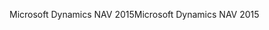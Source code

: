 <span data-ttu-id="5d55e-101">Microsoft Dynamics NAV 2015</span><span class="sxs-lookup"><span data-stu-id="5d55e-101">Microsoft Dynamics NAV 2015</span></span>
